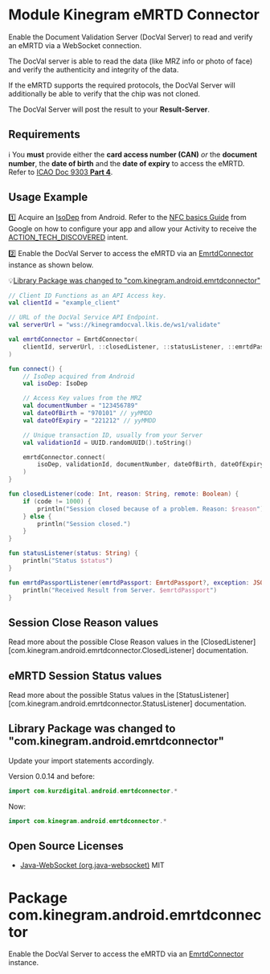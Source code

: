 # Module Kinegram eMRTD Connector

Enable the Document Validation Server (DocVal Server) to read and verify an eMRTD via a WebSocket
connection.

The DocVal server is able to read the data (like MRZ info or photo of face) and verify the
authenticity and integrity of the data.

If the eMRTD supports the required protocols, the DocVal Server will additionally be able to verify
that the chip was not cloned.

The DocVal Server will post the result to your **Result-Server**.

## Requirements

ℹ️ You **must** provide either the **card access number (CAN)** _or_ the **document number**, the
**date of birth** and the **date of expiry** to access the eMRTD.
Refer to [ICAO Doc 9303 **Part 4**][icao9303].

## Usage Example

1️⃣ Acquire an [IsoDep][iso_dep] from Android.
Refer to the [NFC basics Guide][nfc_basics] from Google on how to configure your app and allow your
Activity to receive the [ACTION_TECH_DISCOVERED][action_tech_discovered] intent.

2️⃣ Enable the DocVal Server to access the eMRTD via an
[EmrtdConnector](com.kinegram.android.emrtdconnector.EmrtdConnector) instance as shown below.

💡[Library Package was changed to "com.kinegram.android.emrtdconnector"](#package-comkinegramandroidemrtdconnector)

```kotlin
// Client ID Functions as an API Access key.
val clientId = "example_client"

// URL of the DocVal Service API Endpoint.
val serverUrl = "wss://kinegramdocval.lkis.de/ws1/validate"

val emrtdConnector = EmrtdConnector(
	clientId, serverUrl, ::closedListener, ::statusListener, ::emrtdPassportListener
)

fun connect() {
	// IsoDep acquired from Android
	val isoDep: IsoDep

	// Access Key values from the MRZ
	val documentNumber = "123456789"
	val dateOfBirth = "970101" // yyMMDD
	val dateOfExpiry = "221212" // yyMMDD

	// Unique transaction ID, usually from your Server
	val validationId = UUID.randomUUID().toString()

	emrtdConnector.connect(
		isoDep, validationId, documentNumber, dateOfBirth, dateOfExpiry
	)
}

fun closedListener(code: Int, reason: String, remote: Boolean) {
	if (code != 1000) {
		println("Session closed because of a problem. Reason: $reason")
	} else {
		println("Session closed.")
	}
}

fun statusListener(status: String) {
	println("Status $status")
}

fun emrtdPassportListener(emrtdPassport: EmrtdPassport?, exception: JSONException) {
	println("Received Result from Server. $emrtdPassport")
}
```

## Session Close Reason values

Read more about the possible Close Reason values in
the [ClosedListener][com.kinegram.android.emrtdconnector.ClosedListener] documentation.

## eMRTD Session Status values

Read more about the possible Status values in the
[StatusListener][com.kinegram.android.emrtdconnector.StatusListener] documentation.


## Library Package was changed to "com.kinegram.android.emrtdconnector"

Update your import statements accordingly.

Version 0.0.14 and before:

```kotlin
import com.kurzdigital.android.emrtdconnector.*
```

Now:

```kotlin
import com.kinegram.android.emrtdconnector.*
```


## Open Source Licenses

* [Java-WebSocket (org.java-websocket)](https://github.com/TooTallNate/Java-WebSocket) MIT

[icao9303]: https://www.icao.int/publications/pages/publication.aspx?docnum=9303

[iso_dep]: https://developer.android.com/reference/android/nfc/tech/IsoDep

[nfc_basics]: https://developer.android.com/guide/topics/connectivity/nfc/nfc

[action_tech_discovered]: https://developer.android.com/reference/android/nfc/NfcAdapter#ACTION_TECH_DISCOVERED

# Package com.kinegram.android.emrtdconnector

Enable the DocVal Server to access the eMRTD via an
[EmrtdConnector](com.kinegram.android.emrtdconnector.EmrtdConnector) instance.
